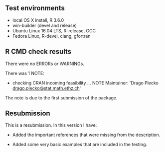 ## Test environments
* local OS X install, R 3.6.0
* win-builder (devel and release)
* Ubuntu Linux 16.04 LTS, R-release, GCC
* Fedora Linux, R-devel, clang, gfortran

## R CMD check results
There were no ERRORs or WARNINGs.

There was 1 NOTE:

* checking CRAN incoming feasibility ... NOTE
Maintainer: 'Drago Plecko <drago.plecko@stat.math.ethz.ch>'

The note is due to the first submission of the package.

## Resubmission
This is a resubmission. In this version I have:

* Added the important references that were missing from the description.

* Added some very basic examples that are included in the testing.
